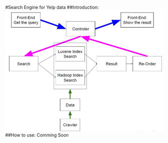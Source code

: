 #Search Engine for Yelp data
##Introduction:
![Image text](https://github.com/sky006/search__Yelp/blob/master/search%20engine.JPG)
##How to use:
Comming Soon
